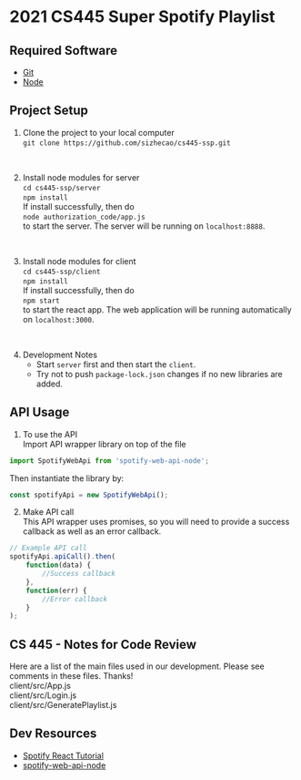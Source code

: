 # 2021 CS445 Super Spotify Playlist

## Required Software
 - [Git](https://git-scm.com/downloads)
 - [Node](https://nodejs.org/en/download/)

## Project Setup 
1. Clone the project to your local computer<br/>
`git clone https://github.com/sizhecao/cs445-ssp.git`
<br/>

2. Install node modules for server<br/>
`cd cs445-ssp/server`<br/>
`npm install`<br/>
If install successfully, then do <br/>`node authorization_code/app.js`<br/> to start the server. The server will be running on `localhost:8888`. 
<br/>

3. Install node modules for client<br/>
`cd cs445-ssp/client`<br/>
`npm install`<br/>
If install successfully, then do <br/>`npm start`<br/> to start the react app. The web application will be running automatically on `localhost:3000`. 
<br/>

4. Development Notes<br/>
   - Start `server` first and then start the `client`. 
   - Try not to push `package-lock.json` changes if no new libraries are added. 



## API Usage 
1. To use the API<br/>
Import API wrapper library on top of the file<br/>
```javascript
import SpotifyWebApi from 'spotify-web-api-node';
```
Then instantiate the library by: <br/>
```javascript
const spotifyApi = new SpotifyWebApi();
```
2. Make API call<br/>
This API wrapper uses promises, so you will need to provide a success callback as well as an error callback.<br/>
```javascript
// Example API call
spotifyApi.apiCall().then(
    function(data) {
        //Success callback
    }, 
    function(err) {
        //Error callback
    }
);
```
## CS 445 - Notes for Code Review <br/>
Here are a list of the main files used in our development. Please see comments in these files. Thanks! <br/>
client/src/App.js <br/>
client/src/Login.js <br/>
client/src/GeneratePlaylist.js <br/>

## Dev Resources
 - [Spotify React Tutorial](https://medium.com/@jonnykalambay/now-playing-using-spotifys-awesome-api-with-react-7db8173a7b13)
 - [spotify-web-api-node](https://github.com/thelinmichael/spotify-web-api-node)
